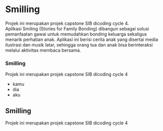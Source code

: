 # Smilling
Projek ini merupakan projek capstone SIB dicoding cycle 4. <br>
Aplikasi Smiling (Stories for Family Bonding) dibangun sebagai solusi pemanfaatan gawai untuk memudahkan bonding keluarga sekaligus menarik perhatian anak. Aplikasi ini berisi cerita anak yang disertai media ilustrasi dan musik latar, sehingga orang tua dan anak bisa berinteraksi melalui aktivitas membaca bersama.
### Smilling
Projek ini merupakan projek capstone SIB dicoding cycle 4
* kamu
* dia
* aku
## Smilling
Projek ini merupakan projek capstone SIB dicoding cycle 4
